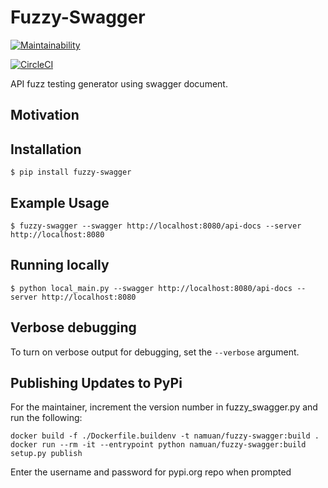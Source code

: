 # Fuzzy-Swagger

[![Maintainability](https://api.codeclimate.com/v1/badges/90e749fdf9cda775a2f4/maintainability)](https://codeclimate.com/github/namuan/fuzzy-swagger/maintainability)

[![CircleCI](https://circleci.com/gh/namuan/fuzzy-swagger.svg?style=svg)](https://circleci.com/gh/namuan/fuzzy-swagger)

API fuzz testing generator using swagger document.

## Motivation


## Installation

```shell
$ pip install fuzzy-swagger
```

## Example Usage

```
$ fuzzy-swagger --swagger http://localhost:8080/api-docs --server http://localhost:8080
```

## Running locally

```
$ python local_main.py --swagger http://localhost:8080/api-docs --server http://localhost:8080
```

## Verbose debugging

To turn on verbose output for debugging, set the `--verbose` argument.

## Publishing Updates to PyPi

For the maintainer, increment the version number in fuzzy_swagger.py and run the following:

```shell
docker build -f ./Dockerfile.buildenv -t namuan/fuzzy-swagger:build .
docker run --rm -it --entrypoint python namuan/fuzzy-swagger:build setup.py publish
```

Enter the username and password for pypi.org repo when prompted
